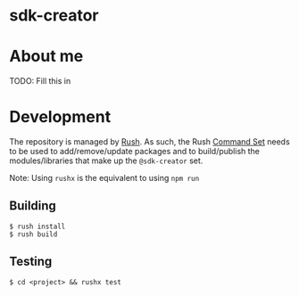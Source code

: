 # sdk-creator

# About me

TODO: Fill this in

# Development

The repository is managed by [Rush](https://rushjs.io). As such, the Rush [Command Set](https://rushjs.io/pages/commands/rush_add/) needs to be used to add/remove/update packages and to build/publish the modules/libraries that make up the `@sdk-creator` set.

Note: Using `rushx` is the equivalent to using `npm run`

## Building

```shell script
$ rush install
$ rush build
```

## Testing

```shell script
$ cd <project> && rushx test
```
